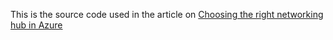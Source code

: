 This is the source code used in the article on [Choosing the right networking hub in Azure](https://techcommunity.microsoft.com/t5/azure-architecture-blog/choosing-the-right-networking-hub-in-azure/ba-p/1802870)
